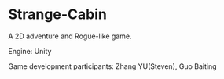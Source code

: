 # Strange-Cabin

A 2D adventure and Rogue-like game.

Engine: Unity

Game development participants: Zhang YU(Steven), Guo Baiting
